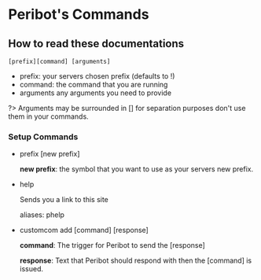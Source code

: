 Peribot's Commands
======

## How to read these documentations

`[prefix][command] [arguments]`

- prefix: your servers chosen prefix (defaults to !)
- command: the command that you are running
- arguments any arguments you need to provide

?> Arguments may be surrounded in [] for separation purposes don't use them in your commands.


### Setup Commands

- prefix [new prefix]

   **new prefix**: the symbol that you want to use as your servers new prefix.

- help

  Sends you a link to this site

  aliases: phelp

- customcom add [command] [response]

  **command**: The trigger for Peribot to send the [response]

  **response**: Text that Peribot should respond with then the [command] is issued.
